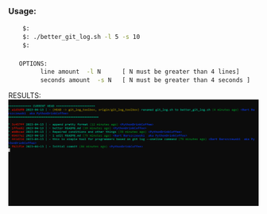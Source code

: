 ### Usage:

```bash
    $:
    $: ./better_git_log.sh -l 5 -s 10
    $:


```

#### 
```bash
   OPTIONS:
         line amount  -l N      [ N must be greater than 4 lines]
         seconds amount  -s N   [ N must be greater than 4 seconds ]
```

RESULTS:
![img](https://github.com/PythonDrinkCoffee/git_toolbox/blob/git_log_toolbox/imgs/better_git_log.png)

